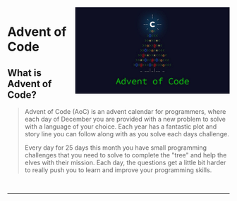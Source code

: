 <img src="advent-of-code.jpg" width="350" align="right" />

# Advent of Code

## What is Advent of Code?

> Advent of Code (AoC) is an advent calendar for programmers, where each day of December you are provided with a new problem to solve with a language of your choice. Each year has a fantastic plot and story line you can follow along with as you solve each days challenge.
>
> Every day for 25 days this month you have small programming challenges that you need to solve to complete the "tree" and help the elves with their mission. Each day, the questions get a little bit harder to really push you to learn and improve your programming skills.

<br />

---

<br />